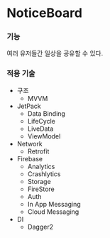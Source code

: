 # NoticeBoard

### 기능
여러 유저들간 일상을 공유할 수 있다.

### 적용 기술
- 구조
  - MVVM
- JetPack
  - Data Binding
  - LifeCycle
  - LiveData
  - ViewModel
- Network
  - Retrofit
- Firebase
  - Analytics
  - Crashlytics
  - Storage
  - FireStore
  - Auth
  - In App Messaging
  - Cloud Messaging
- DI
  - Dagger2
